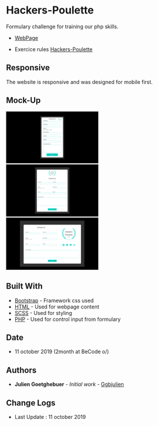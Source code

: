 # Hackers-Poulette

Formulary challenge for training our php skills.

- [WebPage](https://hackerspoulettebros.herokuapp.com/)

- Exercice rules [Hackers-Poulette](https://github.com/becodeorg/BXL-Johnson-4.14/tree/master/06-PHP/hackers_poulette)

## Responsive

The website is responsive and was designed for mobile first.


## Mock-Up

<img src="assets/img/mobile.png" width="50%" height="50%"></img> 
<img src="assets/img/tablet.png" width="50%" height="50%"></img> 
<img src="assets/img/desktop.png" width="50%" height="50%"></img>

## Built With

- [Bootstrap](https://getbootstrap.com/) - Framework css used
- [HTML](https://www.w3schools.com/html/) - Used for webpage content
- [SCSS](https://www.w3schools.com/sass/) - Used for styling
- [PHP](https://www.php.net/docs.php) - Used for control input from formulary

## Date

- 11 october 2019 (2month at BeCode o/)

## Authors

- **Julien Goetghebuer** - _Initial work_ - [Ggbjulien](https://github.com/ggbjulien)

## Change Logs

- Last Update : 11 october 2019

